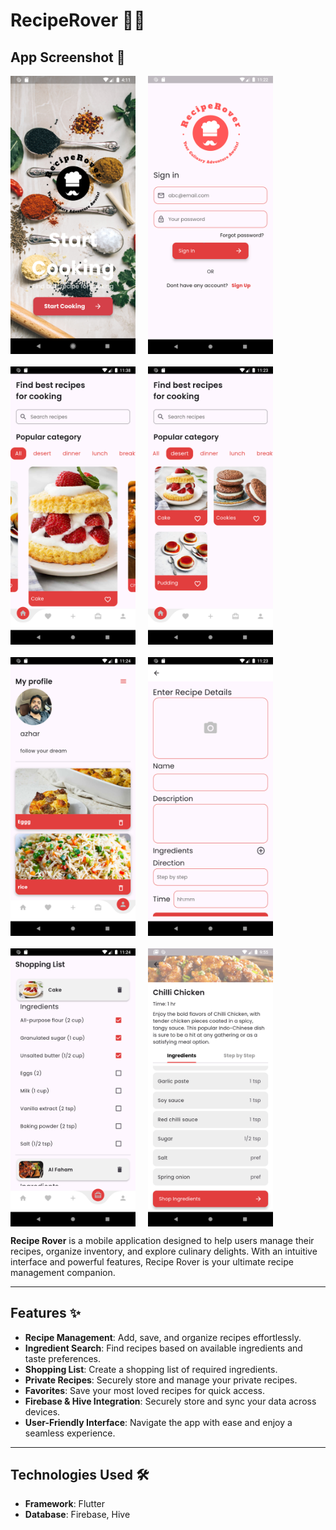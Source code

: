 # RecipeRover 🍴📱

## App Screenshot 📸

<div style="display: flex; flex-wrap: wrap; gap: 20px;">
  <img src="./assets/images/Screenshot_1712140888.png" alt="App Screenshot 1" width="200" />
  <img src="./assets/images/Screenshot_1721713960.png" alt="App Screenshot 2" width="200" />
  <img src="./assets/images/Screenshot_1721714909.png" alt="App Screenshot 3" width="200" />
  <img src="./assets/images/Screenshot_1721713994.png" alt="App Screenshot 4" width="200" />
  <img src="./assets/images/Screenshot_1721714052.png" alt="App Screenshot 5" width="200" />
  <img src="./assets/images/Screenshot_1721714021.png" alt="App Screenshot 6" width="200" />
  <img src="./assets/images/Screenshot_1721714046.png" alt="App Screenshot 7" width="200" />
  <img src="./assets/images/Screenshot_1732681510.png" alt="App Screenshot 8" width="200" />
</div>

**Recipe Rover** is a mobile application designed to help users manage their recipes, organize inventory, and explore culinary delights. With an intuitive interface and powerful features, Recipe Rover is your ultimate recipe management companion.

---

## Features ✨

- **Recipe Management**: Add, save, and organize recipes effortlessly.
- **Ingredient Search**: Find recipes based on available ingredients and taste preferences.
- **Shopping List**: Create a shopping list of required ingredients.
- **Private Recipes**: Securely store and manage your private recipes.
- **Favorites**: Save your most loved recipes for quick access.
- **Firebase & Hive Integration**: Securely store and sync your data across devices.
- **User-Friendly Interface**: Navigate the app with ease and enjoy a seamless experience.

---

## Technologies Used 🛠️

- **Framework**: Flutter
- **Database**: Firebase, Hive



